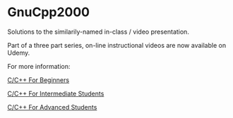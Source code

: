 # GnuCpp2000
Solutions to the similarily-named in-class / video presentation.

Part of a three part series, on-line instructional videos are now available on Udemy.

For more information:

[C/C++ For Beginners](https://www.udemy.com/gnu-cpp-1000)

[C/C++ For Intermediate Students](https://www.udemy.com/gnu-cpp-2000)

[C/C++ For Advanced Students](https://www.udemy.com/gnu-cpp-3000/)
